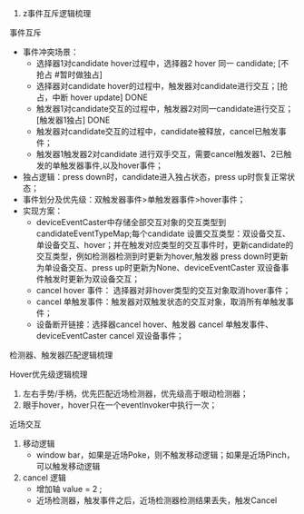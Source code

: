 1. z事件互斥逻辑梳理


事件互斥

- 事件冲突场景：
  - 选择器1对candidate hover过程中，选择器2 hover 同一 candidate; [不抢占 #暂时做独占]
  - 选择器对candidate hover的过程中，触发器对candidate进行交互；[抢占，中断 hover update] DONE 
  - 触发器1对candidate交互的过程中，触发器2对同一candidate进行交互；[触发器1独占]  DONE
  - 触发器对candidate交互的过程中，candidate被释放，cancel已触发事件；
  - 触发器1触发器2对candidate 进行双手交互，需要cancel触发器1、2已触发的单触发器事件,以及hover事件；
- 独占逻辑：press down时，candidate进入独占状态，press up时恢复正常状态；
- 事件划分及优先级：双触发器事件>单触发器事件>hover事件；
- 实现方案：
  - deviceEventCaster中存储全部交互对象的交互类型到candidateEventTypeMap;每个candidate 设置交互类型：双设备交互、单设备交互、hover；并在触发对应类型的交互事件时，更新candidate的交互类型，例如检测器检测到时更新为hover,触发器 press down时更新为单设备交互、press up时更新为None、deviceEventCaster 双设备事件触发时更新为双设备交互；
  - cancel hover 事件： 选择器对非hover类型的交互对象取消hover事件；
  - cancel 单触发事件：触发器对双触发状态的交互对象，取消所有单触发事件；
  - 设备断开链接：选择器cancel hover、触发器 cancel 单触发事件、deviceEventCaster cancel 双设备事件；



检测器、触发器匹配逻辑梳理

Hover优先级逻辑梳理

1. 左右手势/手柄，优先匹配近场检测器，优先级高于眼动检测器；
1. 眼手hover，hover只在一个eventInvoker中执行一次；



近场交互

1. 移动逻辑
   - window bar，如果是近场Poke，则不触发移动逻辑；如果是近场Pinch，可以触发移动逻辑
2. cancel 逻辑
   - 增加轴 value = 2 ;
   - 近场检测器，触发事件之后，近场检测器检测结果丢失，触发Cancel 





